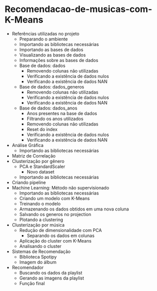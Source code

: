 <h1>Recomendacao-de-musicas-com-K-Means</h1>
<ul>
 	<li>Referências utilizadas no projeto
<ul>
 	<li>Preparando o ambiente</li>
 	<li>Importando as bibliotecas necessárias</li>
 	<li>Importando as bases de dados</li>
 	<li>Visualizando as bases de dados</li>
 	<li>Informações sobre as bases de dados</li>
 	<li>Base de dados: dados
<ul>
 	<li>Removendo colunas não utilizadas</li>
 	<li>Verificando a existência de dados nulos</li>
 	<li>Verificando a existência de dados NAN</li>
</ul>
</li>
 	<li>Base de dados: dados_generos
<ul>
 	<li>Removendo colunas não utilizadas</li>
 	<li>Verificando a existência de dados nulos</li>
 	<li>Verificando a existência de dados NAN</li>
</ul>
</li>
 	<li>Base de dados: dados_anos
<ul>
 	<li>Anos presentes na base de dados</li>
 	<li>Filtrando os anos utilizados</li>
 	<li>Removendo colunas não utilizadas</li>
 	<li>Reset do index</li>
 	<li>Verificando a existência de dados nulos</li>
 	<li>Verificando a existência de dados NAN</li>
</ul>
</li>
</ul>
</li>
 	<li>Análise Gráfica
<ul>
 	<li>Importando as bibliotecas necessárias</li>
</ul>
</li>
 	<li>Matriz de Correlação</li>
 	<li>Clusterização por gênero
<ul>
 	<li>PCA e StandardScaler
<ul>
 	<li>Novo dataset</li>
</ul>
</li>
 	<li>Importando as bibliotecas necessárias</li>
</ul>
</li>
 	<li>Criando pipeline</li>
 	<li>Machine Learning: Método não supervisionado
<ul>
 	<li>Importando as bibliotecas necessárias</li>
 	<li>Criando um modelo com K-Means</li>
 	<li>Treinando o modelo</li>
 	<li>Armazenando os dados obtidos em uma nova coluna</li>
 	<li>Salvando os generos no projection</li>
 	<li>Plotando a clustering</li>
</ul>
</li>
 	<li>Clusterização por música
<ul>
 	<li>Redução de dimensionalidade com PCA
<ul>
 	<li>Separando os dados em colunas</li>
</ul>
</li>
 	<li>Aplicação do cluster com K-Means</li>
 	<li>Analisando o cluster</li>
</ul>
</li>
 	<li>Sistemas de Recomendação
<ul>
 	<li>Biblioteca Spotipy</li>
 	<li>Imagem do álbum</li>
</ul>
</li>
 	<li>Recomendador
<ul>
 	<li>Buscando os dados da playlist</li>
 	<li>Gerando as imagens da playlist</li>
 	<li>Função final</li>
</ul>
</li>
</ul>

